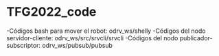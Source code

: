 # TFG2022_code
-Códigos bash para mover el robot: odrv_ws/shelly
-Códigos del nodo servidor-cliente: odrv_ws/src/srvcli/srvcli
-Códigos del nodo publicador-subscriptor: odrv_ws/pubsub/pubsub
